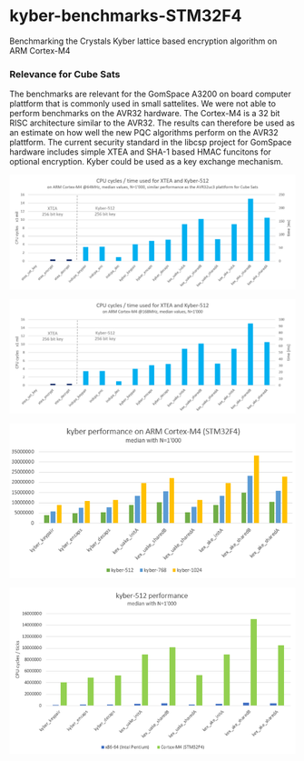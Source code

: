 # kyber-benchmarks-STM32F4
Benchmarking the Crystals Kyber lattice based encryption algorithm on ARM Cortex-M4


### Relevance for Cube Sats

The benchmarks are relevant for the GomSpace A3200 on board computer plattform that is commonly used in small sattelites.
We were not able to perform benchmarks on the AVR32 hardware. The Cortex-M4 is a 32 bit RISC architecture similar to the AVR32.
The results can therefore be used as an estimate on how well the new PQC algorithms perform on the AVR32 plattform.
The current security standard in the libcsp project for GomSpace hardware includes simple XTEA and SHA-1 based HMAC funcitons for optional encryption.
Kyber could be used as a key exchange mechanism.

![img/cortex_m4_64MHz_kyber_vs_xtea.png](img/cortex_m4_64MHz_kyber_vs_xtea.png)

![img/cortex_m4_168MHz_kyber_vs_xtea.png](img/cortex_m4_168MHz_kyber_vs_xtea.png)

![img/cortex_m4_all_kyber_median.png](img/cortex_m4_all_kyber_median.png)

![img/kyber-512_x86_vs_cortexm4_median.png](img/kyber-512_x86_vs_cortexm4_median.png)


